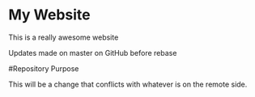 # My Website

This is a really awesome website

Updates made on master on GitHub before rebase

#Repository Purpose

This will be a change that conflicts 
with whatever is on the remote side.

